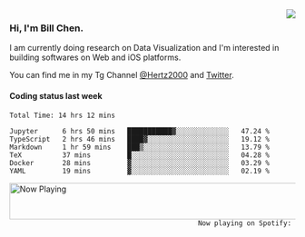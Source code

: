 <img  align="right" src="https://github-readme-stats.vercel.app/api?username=BillChen2k&show_icons=false&count_private=true&hide_title=true">

### Hi, I'm Bill Chen.

I am currently doing research on Data Visualization and I'm interested in building softwares on Web and iOS platforms.

You can find me in my Tg Channel [@Hertz2000](https://t.me/Hertz2000) and [Twitter](https://twitter.com/billchen2k).

#### Coding status last week

<!--START_SECTION:waka-->

```text
Total Time: 14 hrs 12 mins

Jupyter      6 hrs 50 mins   ███████████▓░░░░░░░░░░░░░   47.24 %
TypeScript   2 hrs 46 mins   ████▓░░░░░░░░░░░░░░░░░░░░   19.12 %
Markdown     1 hr 59 mins    ███▒░░░░░░░░░░░░░░░░░░░░░   13.79 %
TeX          37 mins         █░░░░░░░░░░░░░░░░░░░░░░░░   04.28 %
Docker       28 mins         ▓░░░░░░░░░░░░░░░░░░░░░░░░   03.29 %
YAML         19 mins         ▓░░░░░░░░░░░░░░░░░░░░░░░░   02.19 %
```

<!--END_SECTION:waka-->


<div>
<a href="https://spotify-now-playing.billchen2k.vercel.app/now-playing?open">
   <img align="right" src="https://spotify-now-playing.billchen2k.vercel.app/now-playing" width="540" height="64" alt="Now Playing">
</a>
</div>

<div>
<p align="right"><code>Now playing on Spotify: </code></p>
</div>

<!--
**BillChen2K/BillChen2K** is a ✨ _special_ ✨ repository because its `README.md` (this file) appears on your GitHub profile.

Here are some ideas to get you started:

- 🔭 I’m currently working on ...
- 🌱 I’m currently learning ...
- 👯 I’m looking to collaborate on ...
- 🤔 I’m looking for help with ...
- 💬 Ask me about ...
- 📫 How to reach me: ...
- 😄 Pronouns: ...
- ⚡ Fun fact: ...
-->
